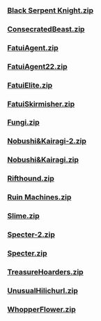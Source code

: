 ### [Black Serpent Knight.zip](https://raw.githubusercontent.com/VaLueS6655/Genshin_Impact_Teleport/Raw/ManualCollectPoint%2FMonster%2FBlack%20Serpent%20Knight.zip)

### [ConsecratedBeast.zip](https://raw.githubusercontent.com/VaLueS6655/Genshin_Impact_Teleport/Raw/ManualCollectPoint%2FMonster%2FConsecratedBeast.zip)

### [FatuiAgent.zip](https://raw.githubusercontent.com/VaLueS6655/Genshin_Impact_Teleport/Raw/ManualCollectPoint%2FMonster%2FFatuiAgent.zip)

### [FatuiAgent22.zip](https://raw.githubusercontent.com/VaLueS6655/Genshin_Impact_Teleport/Raw/ManualCollectPoint%2FMonster%2FFatuiAgent22.zip)

### [FatuiElite.zip](https://raw.githubusercontent.com/VaLueS6655/Genshin_Impact_Teleport/Raw/ManualCollectPoint%2FMonster%2FFatuiElite.zip)

### [FatuiSkirmisher.zip](https://raw.githubusercontent.com/VaLueS6655/Genshin_Impact_Teleport/Raw/ManualCollectPoint%2FMonster%2FFatuiSkirmisher.zip)

### [Fungi.zip](https://raw.githubusercontent.com/VaLueS6655/Genshin_Impact_Teleport/Raw/ManualCollectPoint%2FMonster%2FFungi.zip)

### [Nobushi&Kairagi-2.zip](https://raw.githubusercontent.com/VaLueS6655/Genshin_Impact_Teleport/Raw/ManualCollectPoint%2FMonster%2FNobushi%26Kairagi-2.zip)

### [Nobushi&Kairagi.zip](https://raw.githubusercontent.com/VaLueS6655/Genshin_Impact_Teleport/Raw/ManualCollectPoint%2FMonster%2FNobushi%26Kairagi.zip)

### [Rifthound.zip](https://raw.githubusercontent.com/VaLueS6655/Genshin_Impact_Teleport/Raw/ManualCollectPoint%2FMonster%2FRifthound.zip)

### [Ruin Machines.zip](https://raw.githubusercontent.com/VaLueS6655/Genshin_Impact_Teleport/Raw/ManualCollectPoint%2FMonster%2FRuin%20Machines.zip)

### [Slime.zip](https://raw.githubusercontent.com/VaLueS6655/Genshin_Impact_Teleport/Raw/ManualCollectPoint%2FMonster%2FSlime.zip)

### [Specter-2.zip](https://raw.githubusercontent.com/VaLueS6655/Genshin_Impact_Teleport/Raw/ManualCollectPoint%2FMonster%2FSpecter-2.zip)

### [Specter.zip](https://raw.githubusercontent.com/VaLueS6655/Genshin_Impact_Teleport/Raw/ManualCollectPoint%2FMonster%2FSpecter.zip)

### [TreasureHoarders.zip](https://raw.githubusercontent.com/VaLueS6655/Genshin_Impact_Teleport/Raw/ManualCollectPoint%2FMonster%2FTreasureHoarders.zip)

### [UnusualHilichurl.zip](https://raw.githubusercontent.com/VaLueS6655/Genshin_Impact_Teleport/Raw/ManualCollectPoint%2FMonster%2FUnusualHilichurl.zip)

### [WhopperFlower.zip](https://raw.githubusercontent.com/VaLueS6655/Genshin_Impact_Teleport/Raw/ManualCollectPoint%2FMonster%2FWhopperFlower.zip)

